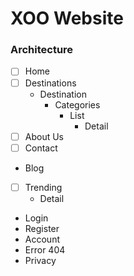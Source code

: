 # XOO Website

### Architecture
- [ ] Home
- [ ] Destinations
	- Destination
		- Categories
			- List
				- Detail
- [ ] About Us
- [ ] Contact
- Blog
- [ ] Trending
	- Detail
- Login
- Register
- Account
- Error 404
- Privacy
